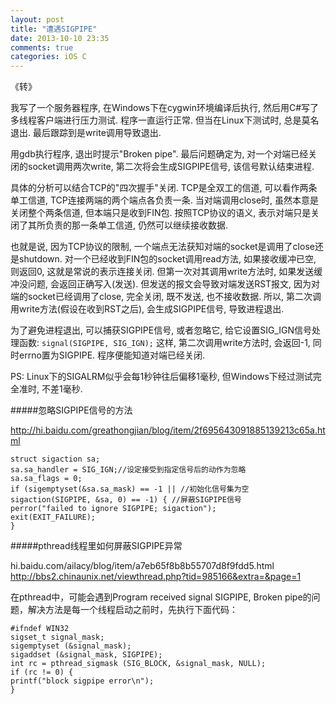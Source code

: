 ```yaml
---
layout: post
title: "遭遇SIGPIPE"
date: 2013-10-10 23:35
comments: true
categories: iOS C
---
```

《转》

我写了一个服务器程序, 在Windows下在cygwin环境编译后执行, 
然后用C#写了多线程客户端进行压力测试. 程序一直运行正常. 
但当在Linux下测试时, 总是莫名退出. 最后跟踪到是write调用导致退出. 

用gdb执行程序, 退出时提示"Broken pipe".
最后问题确定为, 对一个对端已经关闭的socket调用两次write, 
第二次将会生成SIGPIPE信号, 该信号默认结束进程.

<!-- more -->

具体的分析可以结合TCP的"四次握手"关闭. TCP是全双工的信道, 
可以看作两条单工信道, TCP连接两端的两个端点各负责一条. 当对端调用close时, 
虽然本意是关闭整个两条信道, 但本端只是收到FIN包. 按照TCP协议的语义, 
表示对端只是关闭了其所负责的那一条单工信道, 仍然可以继续接收数据. 

也就是说, 因为TCP协议的限制, 
一个端点无法获知对端的socket是调用了close还是shutdown.
对一个已经收到FIN包的socket调用read方法, 如果接收缓冲已空, 则返回0, 
这就是常说的表示连接关闭. 但第一次对其调用write方法时, 如果发送缓冲没问题, 
会返回正确写入(发送). 但发送的报文会导致对端发送RST报文, 
因为对端的socket已经调用了close, 完全关闭, 既不发送, 也不接收数据. 所以, 
第二次调用write方法(假设在收到RST之后), 会生成SIGPIPE信号, 导致进程退出.

为了避免进程退出, 可以捕获SIGPIPE信号, 或者忽略它, 
给它设置SIG_IGN信号处理函数:
`signal(SIGPIPE, SIG_IGN);`
这样, 第二次调用write方法时, 会返回-1, 同时errno置为SIGPIPE. 
程序便能知道对端已经关闭.

PS: Linux下的SIGALRM似乎会每1秒钟往后偏移1毫秒, 但Windows下经过测试完全准时, 不差1毫秒.

#####忽略SIGPIPE信号的方法

http://hi.baidu.com/greathongjian/blog/item/2f695643091885139213c65a.html

```
struct sigaction sa;
sa.sa_handler = SIG_IGN;//设定接受到指定信号后的动作为忽略
sa.sa_flags = 0;
if (sigemptyset(&sa.sa_mask) == -1 || //初始化信号集为空
sigaction(SIGPIPE, &sa, 0) == -1) { //屏蔽SIGPIPE信号
perror("failed to ignore SIGPIPE; sigaction");
exit(EXIT_FAILURE);
}
```
#####pthread线程里如何屏蔽SIGPIPE异常

hi.baidu.com/ailacy/blog/item/a7eb65f8b8b55707d8f9fdd5.html
http://bbs2.chinaunix.net/viewthread.php?tid=985166&extra=&page=1

在pthread中，可能会遇到Program received signal SIGPIPE, Broken 
pipe的问题，解决方法是每一个线程启动之前时，先执行下面代码：

```
#ifndef WIN32
sigset_t signal_mask;
sigemptyset (&signal_mask);
sigaddset (&signal_mask, SIGPIPE);
int rc = pthread_sigmask (SIG_BLOCK, &signal_mask, NULL);
if (rc != 0) {
printf("block sigpipe error\n");
}
```